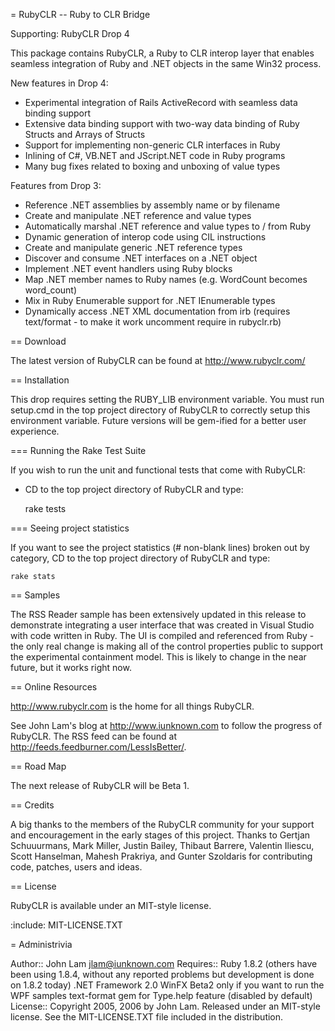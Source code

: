 = RubyCLR -- Ruby to CLR Bridge

Supporting: RubyCLR Drop 4

This package contains RubyCLR, a Ruby to CLR interop layer that enables seamless
integration of Ruby and .NET objects in the same Win32 process.

New features in Drop 4:

* Experimental integration of Rails ActiveRecord with seamless data binding
  support
* Extensive data binding support with two-way data binding of Ruby Structs
  and Arrays of Structs
* Support for implementing non-generic CLR interfaces in Ruby 
* Inlining of C#, VB.NET and JScript.NET code in Ruby programs
* Many bug fixes related to boxing and unboxing of value types 

Features from Drop 3:

* Reference .NET assemblies by assembly name or by filename 
* Create and manipulate .NET reference and value types
* Automatically marshal .NET reference and value types to / from Ruby
* Dynamic generation of interop code using CIL instructions
* Create and manipulate generic .NET reference types
* Discover and consume .NET interfaces on a .NET object
* Implement .NET event handlers using Ruby blocks
* Map .NET member names to Ruby names (e.g. WordCount becomes word_count)
* Mix in Ruby Enumerable support for .NET IEnumerable types
* Dynamically access .NET XML documentation from irb (requires text/format - to
  make it work uncomment require in rubyclr.rb)

== Download

The latest version of RubyCLR can be found at http://www.rubyclr.com/

== Installation

This drop requires setting the RUBY_LIB environment variable. You must run
setup.cmd in the top project directory of RubyCLR to correctly setup this
environment variable. Future versions will be gem-ified for a better user
experience.

=== Running the Rake Test Suite

If you wish to run the unit and functional tests that come with RubyCLR:

* CD to the top project directory of RubyCLR and type:

    rake tests

=== Seeing project statistics

If you want to see the project statistics (# non-blank lines) broken out by
category, CD to the top project directory of RubyCLR and type:

    rake stats

== Samples

The RSS Reader sample has been extensively updated in this release to demonstrate
integrating a user interface that was created in Visual Studio with code written
in Ruby. The UI is compiled and referenced from Ruby - the only real change is 
making all of the control properties public to support the experimental containment
model. This is likely to change in the near future, but it works right now.

== Online Resources

http://www.rubyclr.com is the home for all things RubyCLR. 

See John Lam's blog at http://www.iunknown.com to follow the progress of
RubyCLR. The RSS feed can be found at http://feeds.feedburner.com/LessIsBetter/.

== Road Map

The next release of RubyCLR will be Beta 1. 

== Credits

A big thanks to the members of the RubyCLR community for your support and encouragement
in the early stages of this project. Thanks to Gertjan Schuuurmans, Mark Miller, 
Justin Bailey, Thibaut Barrere, Valentin Iliescu, Scott Hanselman, Mahesh Prakriya, 
and Gunter Szoldaris for contributing code, patches, users and ideas.

== License

RubyCLR is available under an MIT-style license.

:include: MIT-LICENSE.TXT

= Administrivia

Author::   John Lam <jlam@iunknown.com>
Requires:: Ruby 1.8.2 (others have been using 1.8.4, without any reported problems
           but development is done on 1.8.2 today)
           .NET Framework 2.0
           WinFX Beta2 only if you want to run the WPF samples
           text-format gem for Type.help feature (disabled by default)
License::  Copyright 2005, 2006 by John Lam.
           Released under an MIT-style license.  See the MIT-LICENSE.TXT file
           included in the distribution.


